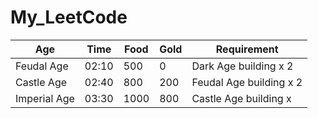 # My_LeetCode


 Age           | Time  | Food | Gold | Requirement
------------  | ----  | ---  | ---  | ---
Feudal Age    | 02:10 |  500 |    0 | Dark Age building x 2
Castle Age    | 02:40 |  800 |  200 | Feudal Age building x 2
Imperial Age  | 03:30 | 1000 |  800 | Castle Age building x 
